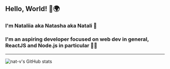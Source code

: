 ## Hello, World! 🙌🌍

### I'm Nataliia aka Natasha aka Natali 🦊

### I'm an aspiring developer focused on web dev in general, ReactJS and Node.js in particular 👩‍💻

---

<img align="left" alt="nat-v's GitHub stats" src="https://github-readme-stats.vercel.app/api?username=nat-v&theme=dracula" />

<!--
**nat-v/nat-v** is a ✨ _special_ ✨ repository because its `README.md` (this file) appears on your GitHub profile.

Here are some ideas to get you started:

- 🔭 I’m currently working on ...
- 🌱 I’m currently learning ...
- 👯 I’m looking to collaborate on ...
- 🤔 I’m looking for help with ...
- 💬 Ask me about ...
- 📫 How to reach me: ...
- 😄 Pronouns: ...
- ⚡ Fun fact: ...
-->
